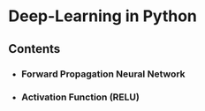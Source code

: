 # Deep-Learning in Python

## Contents
* ### Forward Propagation Neural Network
* ### Activation Function (RELU)
